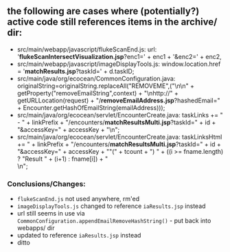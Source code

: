 ## the following are cases where (potentially?) active code still references items in the archive/ dir:

- src/main/webapp/javascript/flukeScanEnd.js:        url: '**flukeScanIntersectVisualization.jsp**?enc1=' + enc1 + '&enc2=' + enc2,
- src/main/webapp/javascript/imageDisplayTools.js:  				window.location.href = '**matchResults.jsp**?taskId=' + d.taskID;
- src/main/java/org/ecocean/CommonConfiguration.java:      originalString=originalString.replaceAll("REMOVEME",("\n\n" + getProperty("removeEmailString",context) + "\nhttp://" + getURLLocation(request) + "/**removeEmailAddress.jsp**?hashedEmail=" + Encounter.getHashOfEmailString(emailAddress)));
- src/main/java/org/ecocean/servlet/EncounterCreate.java:            taskLinks += " - " + linkPrefix + "/encounters/**matchResultsMulti.jsp**?taskId=" + id + "&accessKey=" + accessKey + "\n";
- src/main/java/org/ecocean/servlet/EncounterCreate.java:            taskLinksHtml += " + linkPrefix + "/encounters/**matchResultsMulti.jsp**?taskId=" + id + "&accessKey=" + accessKey + "\"(" + tcount + ") " + ((i >= fname.length) ? "Result " + (i+1) : fname[i]) + "</a></li>\n";

### Conclusions/Changes:

- `flukeScanEnd.js` not used anywhere, rm'ed
- `imageDisplayTools.js` changed to reference `iaResults.jsp` instead
- url still seems in use via `CommonConfiguration.appendEmailRemoveHashString()` - put back into webapps/ dir
- updated to reference `iaResults.jsp` instead
- ditto

